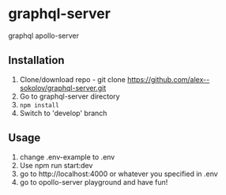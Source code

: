 # graphql-server
graphql apollo-server

## Installation
1. Clone/download repo - git clone https://github.com/alex--sokolov/graphql-server.git
2. Go to graphql-server directory
3. `npm install`
4. Switch to 'develop' branch

## Usage

1. change .env-example to .env
2. Use npm run start:dev
3. go to http://localhost:4000 or whatever you specified in .env
4. go to opollo-server playground and have fun!
